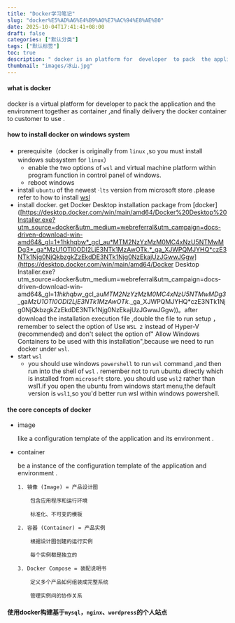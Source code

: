 ```yaml
---
title: "Docker学习笔记"
slug: "docker%E5%AD%A6%E4%B9%A0%E7%AC%94%E8%AE%B0"
date: 2025-10-04T17:41:41+08:00
draft: false
categories: ["默认分类"]
tags: ["默认标签"]
toc: true
description: " docker is an platform for  developer  to pack  the application and the environment  together ,and finally delivery  the docker  container  to customer to use. "
thumbnail: "images/冰山.jpg"
---
```




#### what is  docker 

docker is a virtual platform for  developer  to pack  the application and the environment  together as  container ,and finally delivery  the docker  container  to customer to use . 

#### how  to install  docker on windows system

- prerequisite（docker  is originally from  `linux` ,so you must  install  windows  subsystem  for  `linux`）
  - enable the two  options of `wsl`  and  virtual machine platform within  program function in  control  panel of windows.
  - reboot  windows
- install    `ubuntu` of the  newest ·`lts` version   from microsoft  store .please  refer  to  how to  install   [wsl](https://learn.microsoft.com/en-us/windows/wsl/install)
- install docker. get Docker Desktop  installation package from [docker]([https://desktop.docker.com/win/main/amd64/Docker%20Desktop%20Installer.exe?utm_source=docker&utm_medium=webreferral&utm_campaign=docs-driven-download-win-amd64&_gl=1*1hkhqbw*_gcl_au*MTM2NzYzMzM0MC4xNzU5NTMwMDg3*_ga*MzU1OTI0ODI2LjE3NTk1MzAwOTk.*_ga_XJWPQMJYHQ*czE3NTk1Njg0NjQkbzgkZzEkdDE3NTk1Njg0NzEkajUzJGwwJGgw](https://desktop.docker.com/win/main/amd64/Docker Desktop Installer.exe?utm_source=docker&utm_medium=webreferral&utm_campaign=docs-driven-download-win-amd64&_gl=1*1hkhqbw*_gcl_au*MTM2NzYzMzM0MC4xNzU5NTMwMDg3*_ga*MzU1OTI0ODI2LjE3NTk1MzAwOTk.*_ga_XJWPQMJYHQ*czE3NTk1Njg0NjQkbzgkZzEkdDE3NTk1Njg0NzEkajUzJGwwJGgw))。after download the installation execution file ,double the file to run setup ，remember to select the option of Use `WSL 2` instead of Hyper-V (recommended) and don't select the option of" Allow Windows Containers to be used with this installation",because we need to run docker under `wsl`.
- start   `wsl `  
  - you  should  use windows `powershell` to  run  `wsl`  command ,and then  run  into the shell of  `wsl` . remember  not  to  run  ubuntu  directly   which is installed  from   `microsoft`  store.    you should  use  `wsl2`  rather  than wsl1.if  you open the  ubuntu from windows  start  menu,the default  version  is `wsl1`,so you'd  better  run wsl  within  windows  powershell.

#### the core  concepts of  docker 

*  image

   like a configuration   template of the application and its  environment .

* container

  be a  instance  of  the configuration  template of the application and  environment .
  
  ```
  1. 镜像 (Image) = 产品设计图
  
      包含应用程序和运行环境
  
      标准化、不可变的模板
  
  2. 容器 (Container) = 产品实例
  
      根据设计图创建的运行实例
  
      每个实例都是独立的
  
  3. Docker Compose = 装配说明书
  
      定义多个产品如何组装成完整系统
  
      管理实例间的协作关系
  ```
  
  

#### 使用docker构建基于`mysql`，`nginx`、`wordpress`的个人站点

